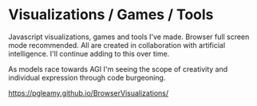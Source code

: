 # Visualizations / Games / Tools
Javascript visualizations, games and tools I've made. Browser full screen mode recommended. All are created in collaboration with artificial intelligence. I'll continue adding to this over time. 

As models race towards AGI I'm seeing the scope of creativity and individual expression through code burgeoning.

https://pgleamy.github.io/BrowserVisualizations/

